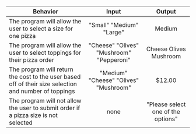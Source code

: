 | Behavior | Input | Output |
|----------|:-----:|:------:|
| The program will allow the user to select a size for one pizza | "Small" "Medium" "Large" | Medium |
| The program will allow the user to select toppings for their pizza order  | "Cheese" "Olives" "Mushroom" "Pepperoni" | Cheese Olives Mushroom |
| The program will return the cost to the user based off of their size selection and number of toppings | "Medium" "Cheese" "Olives" "Mushroom" | $12.00 |
| The program will not allow the user to submit order if a pizza size is not selected | none | "Please select one of the options" |

